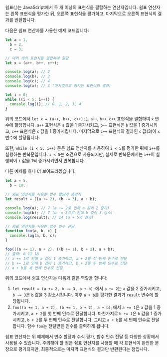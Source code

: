 쉼표(,)는 JavaScript에서 두 개 이상의 표현식을 결합하는 연산자입니다. 쉼표 연산자는 왼쪽 표현식을 평가한 뒤, 오른쪽 표현식을 평가하고, 마지막으로 오른쪽 표현식의 결과를 반환합니다.

다음은 쉼표 연산자를 사용한 예제 코드입니다:

```javascript
let a = 1,
  b = 2,
  c = 3;

// 여러 개의 표현식을 결합하여 할당
let x = (a++, b++, c++);

console.log(a); // 2
console.log(b); // 3
console.log(c); // 4
console.log(x); // 3 (마지막으로 평가된 표현식의 결과)

let i = 0;
while ((i < 5, i++)) {
  console.log(i); // 0, 1, 2, 3, 4
}
```

위의 코드에서 `let x = (a++, b++, c++);`는 `a++`, `b++`, `c++` 표현식을 결합하여 `x` 변수에 할당합니다. `a++` 표현식은 `a` 값을 1 증가시키고, `b++` 표현식은 `b` 값을 1 증가시키고, `c++` 표현식은 `c` 값을 1 증가시킵니다. 마지막으로 `c++` 표현식의 결과인 `c` 값(3)이 `x` 변수에 할당됩니다.

또한, `while (i < 5, i++)` 문은 쉼표 연산자를 사용하여 `i < 5`를 평가한 뒤에 `i++`를 실행하는 반복문입니다. `i < 5`는 조건으로 사용되지만, 실제로 반복문에서는 `i++`이 실행되어 `i` 값을 1씩 증가시키면서 반복합니다.

다른 예제를 하나 더 보여드리겠습니다.

```javascript
let a = 5,
  b = 10;

// 쉼표 연산자를 사용한 변수 할당과 증감식
let result = ((a += 2), (b -= 3), a + b);

console.log(a); // 7 (a += 2로 인해 a 값이 2 증가)
console.log(b); // 7 (b -= 3으로 인해 b 값이 3 감소)
console.log(result); // 14 (a + b의 결과)

// 쉼표 연산자를 사용한 함수 인수 전달
function foo(a, b, c) {
  console.log(a, b, c);
}

foo(((a += 1), a + 2), ((b += 1), b + 2), a + b);
// 출력: 8 11 18
// a += 1로 인해 a 값이 1 증가하고, a + 2를 첫 번째 인수로 전달
// b += 1로 인해 b 값이 1 증가하고, b + 2를 두 번째 인수로 전달
// a + b를 세 번째 인수로 전달
```

위의 코드에서 쉼표 연산자는 다음과 같은 역할을 합니다:

1. `let result = (a += 2, b -= 3, a + b);`에서 `a += 2`는 `a` 값을 2 증가시키고, `b -= 3`은 `b` 값을 3 감소시킵니다. 이후 `a + b`를 평가한 결과가 `result` 변수에 할당됩니다.
2. `foo((a += 1, a + 2), (b += 1, b + 2), a + b);`에서 `a += 1`은 `a` 값을 1 증가시키고, `a + 2`를 첫 번째 인수로 전달합니다. 마찬가지로 `b += 1`은 `b` 값을 1 증가시키고, `b + 2`를 두 번째 인수로 전달합니다. 그리고 `a + b`를 세 번째 인수로 전달합니다. 함수 `foo`는 전달받은 인수를 출력하게 됩니다.

쉼표 연산자는 위 예제에서 변수 할당과 수식 평가, 함수 인수 전달 등 다양한 상황에서 사용될 수 있습니다. 주의해야 할 점은 쉼표 연산자를 사용할 때 각 표현식이 완전한 문장으로 평가되지만, 최종적으로는 마지막 표현식의 결과만 반환된다는 점입니다.
